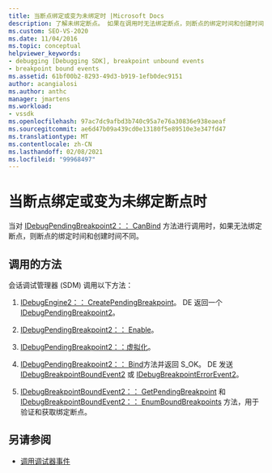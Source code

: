 ```yaml
---
title: 当断点绑定或变为未绑定时 |Microsoft Docs
description: 了解未绑定断点。 如果在调用时无法绑定断点，则断点的绑定时间和创建时间不同。
ms.custom: SEO-VS-2020
ms.date: 11/04/2016
ms.topic: conceptual
helpviewer_keywords:
- debugging [Debugging SDK], breakpoint unbound events
- breakpoint bound events
ms.assetid: 61bf00b2-8293-49d3-b919-1efb0dec9151
author: acangialosi
ms.author: anthc
manager: jmartens
ms.workload:
- vssdk
ms.openlocfilehash: 97ac7dc9afbd3b740c95a7e76a30836e938eaeaf
ms.sourcegitcommit: ae6d47b09a439cd0e13180f5e89510e3e347fd47
ms.translationtype: MT
ms.contentlocale: zh-CN
ms.lasthandoff: 02/08/2021
ms.locfileid: "99968497"
---
```

# <a name="when-a-breakpoint-binds-or-becomes-unbound"></a>当断点绑定或变为未绑定断点时
当对 [IDebugPendingBreakpoint2：： CanBind](../../extensibility/debugger/reference/idebugpendingbreakpoint2-canbind.md) 方法进行调用时，如果无法绑定断点，则断点的绑定时间和创建时间不同。

## <a name="methods-called"></a>调用的方法
 会话调试管理器 (SDM) 调用以下方法：

1. [IDebugEngine2：： CreatePendingBreakpoint](../../extensibility/debugger/reference/idebugengine2-creatependingbreakpoint.md)。 DE 返回一个 [IDebugPendingBreakpoint2](../../extensibility/debugger/reference/idebugpendingbreakpoint2.md)。

2. [IDebugPendingBreakpoint2：： Enable](../../extensibility/debugger/reference/idebugpendingbreakpoint2-enable.md)。

3. [IDebugPendingBreakpoint2：：虚拟化](../../extensibility/debugger/reference/idebugpendingbreakpoint2-virtualize.md)。

4. [IDebugPendingBreakpoint2：： Bind](../../extensibility/debugger/reference/idebugpendingbreakpoint2-bind.md)方法并返回 S_OK。 DE 发送 [IDebugBreakpointBoundEvent2](../../extensibility/debugger/reference/idebugbreakpointboundevent2.md) 或 [IDebugBreakpointErrorEvent2](../../extensibility/debugger/reference/idebugbreakpointerrorevent2.md)。

5. [IDebugBreakpointBoundEvent2：： GetPendingBreakpoint](../../extensibility/debugger/reference/idebugbreakpointboundevent2-getpendingbreakpoint.md) 和 [IDebugBreakpointBoundEvent2：： EnumBoundBreakpoints](../../extensibility/debugger/reference/idebugbreakpointboundevent2-enumboundbreakpoints.md) 方法，用于验证和获取绑定断点。

## <a name="see-also"></a>另请参阅
- [调用调试器事件](../../extensibility/debugger/calling-debugger-events.md)
